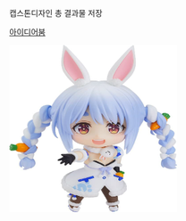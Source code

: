 캡스톤디자인 총 결과물 저장

<a href='http://www.ideaboom.net/project/project/view?seq=1108&page=2&comp_seq=70&order=reg'>아이디어붐</a>

<img src="pekora\pekora.jpg" width="300" height="300"></img>
